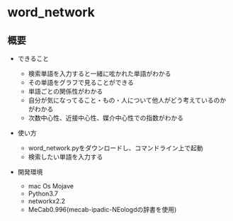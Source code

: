 # word_network
## 概要
- できること
  - 検索単語を入力すると一緒に呟かれた単語がわかる
  - その単語をグラフで見ることができる
  - 単語ごとの関係性がわかる
  - 自分が気になってること・もの・人について他人がどう考えているのかがわかる
  - 次数中心性、近接中心性、媒介中心性での指数がわかる
  
- 使い方
  - word_network.pyをダウンロードし、コマンドライン上で起動
  - 検索したい単語を入力する 
  
- 開発環境
  - mac Os Mojave
  - Python3.7
  - networkx2.2
  - MeCab0.996(mecab-ipadic-NEologdの辞書を使用)
